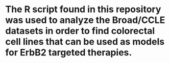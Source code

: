 # The R script found in this repository was used to analyze the Broad/CCLE datasets in order to find colorectal cell lines that can be used as models for ErbB2 targeted therapies. 
